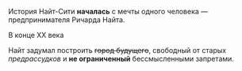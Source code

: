 История Найт-Сити **началась** с мечты одного человека — предпринимателя Ричарда Найта. 

В конце XX века 

Найт задумал построить ~~город будущего~~, свободный от старых *предрассудков* и **не ограниченный** бессмысленными запретами.

